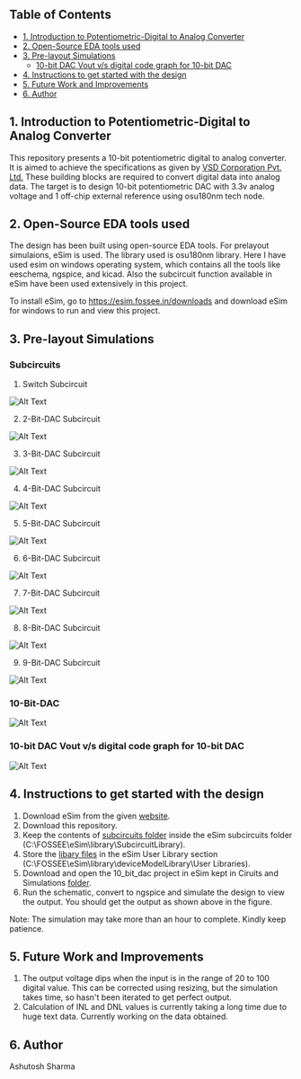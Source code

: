 ## Table of Contents
- [1. Introduction to Potentiometric-Digital to Analog Converter](#1-introduction-to-potentiometric-digital-to-analog-converter)
- [2. Open-Source EDA tools used](#2-open-source-eda-tools-used)
- [3. Pre-layout Simulations](#3-pre-layout-simulations)
  * [10-bit DAC Vout v/s digital code graph for 10-bit DAC](#10-bit-dac-vout-v-s-digital-code-graph-for-10-bit-dac)
- [4. Instructions to get started with the design](#4-instructions-to-get-started-with-the-design)
- [5. Future Work and Improvements](#5-future-work-and-improvements)
- [6. Author](#6-author)


## 1. Introduction to Potentiometric-Digital to Analog Converter
This repository presents a 10-bit potentiometric digital to analog converter. It is aimed to achieve the specifications as given by [VSD Corporation Pvt. Ltd.](https://www.vlsisystemdesign.com/ip/) These building blocks are required to convert digital data into analog data. 
The target is to design 10-bit potentiometric DAC with 3.3v analog voltage and 1 off-chip external reference using osu180nm tech node.

## 2. Open-Source EDA tools used 
The design has been built using open-source EDA tools. For prelayout simulaions, eSim is used. The library used is osu180nm library.
Here I have used esim on windows operating system, which contains all the tools like eeschema, ngspice, and kicad. Also the subcircuit function available in eSim have been used extensively in this project.

To install eSim, go to https://esim.fossee.in/downloads and download eSim for windows to run and view this project.

## 3. Pre-layout Simulations

### Subcircuits
1. Switch Subcircuit

![Alt Text](https://github.com/xzlashutosh/potentiometric-DAC/blob/master/subcircuits/switch.png)

2. 2-Bit-DAC Subcircuit

![Alt Text](https://github.com/xzlashutosh/potentiometric-DAC/blob/master/subcircuits/2-Bit_DAC.png)

3. 3-Bit-DAC Subcircuit

![Alt Text](https://github.com/xzlashutosh/potentiometric-DAC/blob/master/subcircuits/3-bit_DAC.png)

4. 4-Bit-DAC Subcircuit

![Alt Text](https://github.com/xzlashutosh/potentiometric-DAC/blob/master/subcircuits/4-bitDAC.png)

5. 5-Bit-DAC Subcircuit

![Alt Text](https://github.com/xzlashutosh/potentiometric-DAC/blob/master/subcircuits/5_bit_dac.png)

6. 6-Bit-DAC Subcircuit

![Alt Text](https://github.com/xzlashutosh/potentiometric-DAC/blob/master/subcircuits/6_bit_dac.png)

7. 7-Bit-DAC Subcircuit

![Alt Text](https://github.com/xzlashutosh/potentiometric-DAC/blob/master/subcircuits/7_bit_dac.png)

8. 8-Bit-DAC Subcircuit

![Alt Text](https://github.com/xzlashutosh/potentiometric-DAC/blob/master/subcircuits/8_bit_dac.png)

9. 9-Bit-DAC Subcircuit

![Alt Text](https://github.com/xzlashutosh/potentiometric-DAC/blob/master/subcircuits/9_bit_dac.png)


### 10-Bit-DAC

![Alt Text](https://github.com/xzlashutosh/potentiometric-DAC/blob/master/subcircuits/10_bit_dac.png)

### 10-bit DAC Vout v/s digital code graph for 10-bit DAC

![Alt Text](https://user-images.githubusercontent.com/36560176/90026963-a144b200-dcd5-11ea-9dce-ddd0cde65bed.png)

## 4. Instructions to get started with the design
 1. Download eSim from the given [website](https://esim.fossee.in/downloads).
 2. Download this repository.
 3. Keep the contents of [subcircuits folder](https://github.com/xzlashutosh/potentiometric-DAC/tree/master/subcircuits) inside the eSim subcircuits folder (C:\FOSSEE\eSim\library\SubcircuitLibrary).
 4. Store the [libary files](https://github.com/xzlashutosh/potentiometric-DAC/tree/master/Libraries/User%20Libraries) in the eSim User Library section (C:\FOSSEE\eSim\library\deviceModelLibrary\User Libraries).
 5. Download and open the 10_bit_dac project in eSim kept in Ciruits and Simulations [folder](https://github.com/xzlashutosh/potentiometric-DAC/tree/master/Circuits%20and%20Simulations/10_bit_dac).
 6. Run the schematic, convert to ngspice and simulate the design to view the output. You should get the output as shown above in the figure.
 
 Note: The simulation may take more than an hour to complete. Kindly keep patience.
 
## 5. Future Work and Improvements 
1. The output voltage dips when the input is in the range of 20 to 100 digital value. This can be corrected using resizing, but the simulation takes time, so hasn't been iterated to get perfect output.
2. Calculation of INL and DNL values is currently taking a long time due to huge text data. Currently working on the data obtained.

## 6. Author 
Ashutosh Sharma
